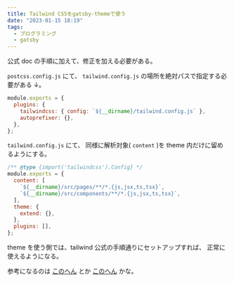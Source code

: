```yaml
---
title: Tailwind CSSをgatsby-themeで使う
date: "2023-01-15 18:19"
tags:
  - プログラミング
  - gatsby
---
```


公式 doc の手順に加えて、修正を加える必要がある。

`postcss.config.js` にて、
`tailwind.config.js` の場所を絶対パスで指定する必要がある ↓。

```js
module.exports = {
  plugins: {
    tailwindcss: { config: `${__dirname}/tailwind.config.js` },
    autoprefixer: {},
  },
};
```

`tailwind.config.js` にて、
同様に解析対象( `content` )を theme 内だけに留めるようにする。

```js
/** @type {import('tailwindcss').Config} */
module.exports = {
  content: [
    `${__dirname}/src/pages/**/*.{js,jsx,ts,tsx}`,
    `${__dirname}/src/components/**/*.{js,jsx,ts,tsx}`,
  ],
  theme: {
    extend: {},
  },
  plugins: [],
};
```

theme を使う側では、tailwind 公式の手順通りにセットアップすれば、
正常に使えるようになる。

参考になるのは
[このへん](https://github.com/tailwindlabs/tailwindcss.com/issues/1099)
とか
[このへん](https://github.com/gatsbyjs/gatsby/issues/19395)
かな。
